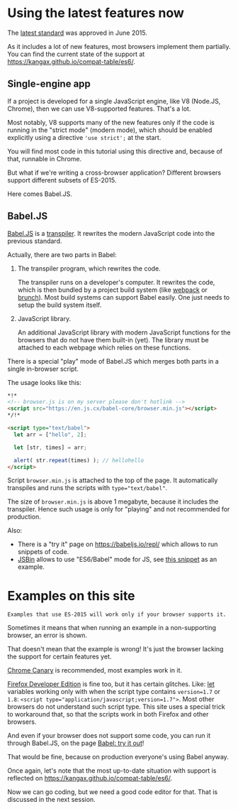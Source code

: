 
# Using the latest features now

The [latest standard](http://www.ecma-international.org/publications/standards/Ecma-262.htm) was approved in June 2015.

As it includes a lot of new features, most browsers implement them partially. You can find the current state of the support at <https://kangax.github.io/compat-table/es6/>.

## Single-engine app

If a project is developed for a single JavaScript engine, like V8 (Node.JS, Chrome), then we can use V8-supported features. That's a lot.

Most notably, V8 supports many of the new features only if the code is running in the "strict mode" (modern mode), which should be enabled explicitly using a directive `'use strict';` at the start.

You will find most code in this tutorial using this directive and, because of that, runnable in Chrome.

But what if we're writing a cross-browser application? Different browsers support different subsets of ES-2015.

Here comes Babel.JS.

## Babel.JS

[Babel.JS](https://babeljs.io) is a [transpiler](https://en.wikipedia.org/wiki/Source-to-source_compiler). It rewrites the modern JavaScript code into the previous standard.

Actually, there are two parts in Babel:

1. The transpiler program, which rewrites the code.

    The transpiler runs on a developer's computer. It rewrites the code, which is then bundled by a project build system (like [webpack](http://webpack.github.io/) or [brunch](http://brunch.io/)). Most build systems can support Babel easily. One just needs to setup the build system itself.
2. JavaScript library.

    An additional JavaScript library with modern JavaScript functions for the browsers that do not have them built-in (yet). The library must be attached to each webpage which relies on these functions.

There is a special "play" mode of Babel.JS which merges both parts in a single in-browser script.

The usage looks like this:

```html run
*!*
<!-- browser.js is on my server please don't hotlink -->
<script src="https://en.js.cx/babel-core/browser.min.js"></script>
*/!*

<script type="text/babel">
  let arr = ["hello", 2];

  let [str, times] = arr;

  alert( str.repeat(times) ); // hellohello
</script>
```

Script `browser.min.js` is attached to the top of the page. It automatically transpiles and runs the scripts with `type="text/babel"`.

The size of `browser.min.js` is above 1 megabyte, because it includes the transpiler. Hence such usage is only for "playing" and not recommended for production.

Also:

- There is a "try it" page on <https://babeljs.io/repl/> which allows to run snippets of code.
- [JSBin](http://jsbin.com) allows to use "ES6/Babel" mode for JS, see [this snippet](http://jsbin.com/daxihelolo/edit?js,output) as an example.

# Examples on this site

```warn header="Browser support is required"
Examples that use ES-2015 will work only if your browser supports it.
```

Sometimes it means that when running an example in a non-supporting browser, an error is shown.

That doesn't mean that the example is wrong! It's just the browser lacking the support for certain features yet.

[Chrome Canary](https://www.google.com/chrome/browser/canary.html) is recommended, most examples work in it.

[Firefox Developer Edition](https://www.mozilla.org/en-US/firefox/channel/#developer) is fine too, but it has certain glitches. Like: [let](/let-const) variables working only with when the script type contains `version=1.7` or `1.8`: `<script type="application/javascript;version=1.7">`. Most other browsers do not understand such script type. This site uses a special trick to workaround that, so that the scripts work in both Firefox and other browsers.

And even if your browser does not support some code, you can run it through Babel.JS, on the page [Babel: try it out](https://babeljs.io/repl/)!

That would be fine, because on production everyone's using Babel anyway.

Once again, let's note that the most up-to-date situation with support is reflected on <https://kangax.github.io/compat-table/es6/>.

Now we can go coding, but we need a good code editor for that. That is discussed in the next session.

